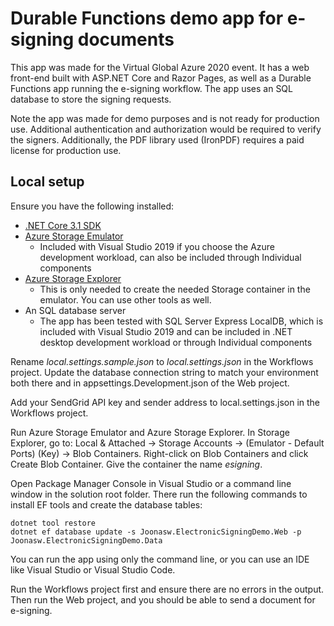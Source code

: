 # Durable Functions demo app for e-signing documents

This app was made for the Virtual Global Azure 2020 event.
It has a web front-end built with ASP.NET Core and Razor Pages,
as well as a Durable Functions app running the e-signing workflow.
The app uses an SQL database to store the signing requests.

Note the app was made for demo purposes and is not ready for production use.
Additional authentication and authorization would be required to verify the signers.
Additionally, the PDF library used (IronPDF) requires a paid license for production use.

## Local setup

Ensure you have the following installed:

- [.NET Core 3.1 SDK](https://dotnet.microsoft.com/download/dotnet-core/3.1)
- [Azure Storage Emulator](https://docs.microsoft.com/en-us/azure/storage/common/storage-use-emulator)
  - Included with Visual Studio 2019 if you choose the Azure development workload, can also be included through Individual components
- [Azure Storage Explorer](https://azure.microsoft.com/en-us/features/storage-explorer/)
  - This is only needed to create the needed Storage container in the emulator. You can use other tools as well.
- An SQL database server
  - The app has been tested with SQL Server Express LocalDB, which is included with Visual Studio 2019 and can be included in .NET desktop development workload or through Individual components

Rename _local.settings.sample.json_ to _local.settings.json_ in the Workflows project.
Update the database connection string to match your environment both there and in appsettings.Development.json of the Web project.

Add your SendGrid API key and sender address to local.settings.json in the Workflows project.

Run Azure Storage Emulator and Azure Storage Explorer.
In Storage Explorer, go to: Local & Attached -> Storage Accounts -> (Emulator - Default Ports) (Key) -> Blob Containers.
Right-click on Blob Containers and click Create Blob Container.
Give the container the name _esigning_.

Open Package Manager Console in Visual Studio or a command line window in the solution root folder.
There run the following commands to install EF tools and create the database tables:

```
dotnet tool restore
dotnet ef database update -s Joonasw.ElectronicSigningDemo.Web -p Joonasw.ElectronicSigningDemo.Data
```

You can run the app using only the command line, or you can use an IDE like Visual Studio or Visual Studio Code.

Run the Workflows project first and ensure there are no errors in the output.
Then run the Web project, and you should be able to send a document for e-signing.
